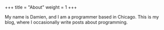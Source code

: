 +++
title  = "About"
weight = 1
+++

My name is Damien, and I am a programmer based in Chicago. This is my blog,
where I occasionally write posts about programming.
